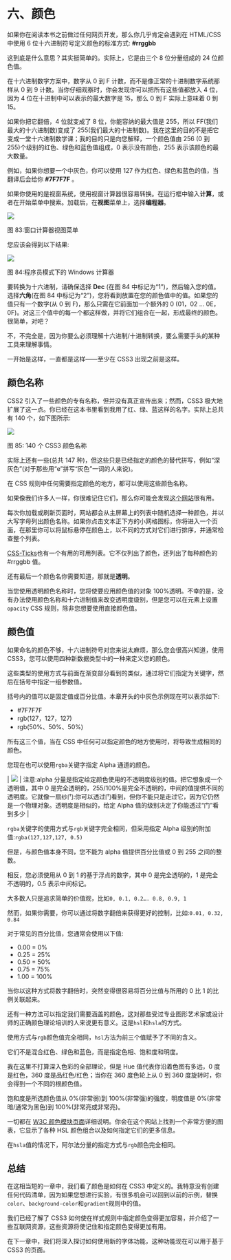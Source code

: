 # 六、颜色

如果你在阅读本书之前做过任何网页开发，那么你几乎肯定会遇到在 HTML/CSS 中使用 6 位十六进制符号定义颜色的标准方式: **#rrggbb**

这到底是什么意思？其实挺简单的。实际上，它是由三个 8 位分量组成的 24 位颜色值。

在十六进制数字方案中，数字从 0 到 F 计数，而不是像正常的十进制数字系统那样从 0 到 9 计数。当你仔细观察时，你会发现你可以把所有这些值都放入 4 位，因为 4 位在十进制中可以表示的最大数字是 15，那么 0 到 F 实际上意味着 0 到 15。

如果你把它翻倍，4 位就变成了 8 位，你能容纳的最大值是 255，所以 FF(我们最大的十六进制数)变成了 255(我们最大的十进制数)。我在这里的目的不是把它变成一堂十六进制数学课；我的目的只是向您解释，一个颜色值由 256 (0 到 255)个级别的红色、绿色和蓝色值组成，0 表示没有颜色，255 表示该颜色的最大数量。

例如，如果你想要一个中灰色，你可以使用 127 作为红色、绿色和蓝色的值，当翻译后会给你 **#7F7F7F** 。

如果你使用的是视窗系统，使用视窗计算器很容易转换。在运行框中输入**计算**，或者在开始菜单中搜索。加载后，在**视图**菜单上，选择**编程器**。

![](img/image084.jpg)

图 83:窗口计算器视图菜单

您应该会得到以下结果:

![](img/image085.png)

图 84:程序员模式下的 Windows 计算器

要转换为十六进制，请确保选择 **Dec** (在图 84 中标记为“1”)，然后输入您的值。选择**六角**(在图 84 中标记为“2”)，您将看到放置在您的颜色值中的值。如果您的值只有一个数字(从 0 到 F)，那么只需在它前面加一个额外的 0 (01，02 … 0E，0F)。对这三个值中的每一个都这样做，并将它们组合在一起，形成最终的颜色。很简单，对吧？

不，不完全是，因为你要么必须理解十六进制/十进制转换，要么需要手头的某种工具来理解事情。

一开始是这样，一直都是这样——至少在 CSS3 出现之前是这样。

## 颜色名称

CSS2 引入了一些颜色的专有名称，但并没有真正宣传出来；然而，CSS3 极大地扩展了这一点。你已经在这本书里看到我用了红、绿、蓝这样的名字。实际上总共有 140 个，如下图所示:

![](img/image086.png)

图 85: 140 个 CSS3 颜色名称

实际上还有一些(总共 147 种)，但这些只是已经指定的颜色的替代拼写，例如“深灰色”(对于那些用“e”拼写“灰色”一词的人来说)。

在 CSS 规则中任何需要指定颜色的地方，都可以使用这些颜色名称。

如果像我们许多人一样，你很难记住它们，那么你可能会发现[这个网站](http://www.colors.commutercreative.com/)很有用。

每次你加载或刷新页面时，网站都会从主屏幕上的列表中随机选择一种颜色，并以大写字母列出颜色名称。如果你点击文本正下方的小网格图标，你将进入一个页面，在那里你可以将鼠标悬停在颜色上，以不同的方式对它们进行排序，并通常检查整个列表。

[CSS-Ticks](http://css-tricks.com/snippets/css/named-colors-and-hex-equivalents/)也有一个有用的可用列表。它不仅列出了颜色，还列出了每种颜色的#rrggbb 值。

还有最后一个颜色名你需要知道，那就是**透明**。

当您使用透明颜色名称时，您将使要应用颜色值的对象 100%透明。不幸的是，没有办法使用颜色名称和十六进制值来改变透明度级别，但是您可以在元素上设置`opacity` CSS 规则，除非您想要使用直接颜色值。

## 颜色值

如果命名的颜色不够，十六进制符号对您来说太麻烦，那么您会很高兴知道，使用 CSS3，您可以使用四种新数据类型中的一种来定义您的颜色。

这些类型的使用方式与前面在渐变部分看到的类似，通过将它们指定为关键字，然后在括号中指定一组参数值。

括号内的值可以是固定值或百分比值。本章开头的中灰色示例现在可以表示如下:

*   #7F7F7F
*   rgb(127，127，127)
*   rgb(50%、50%、50%)

所有这三个值，当在 CSS 中任何可以指定颜色的地方使用时，将导致生成相同的颜色。

您现在也可以使用`rgba`关键字指定 Alpha 通道的颜色。

| ![](img/note.png) | 注意:alpha 分量是指定给定颜色使用的不透明度级别的值。把它想象成一个透明值，其中 0 是完全透明的，255/100%是完全不透明的，中间的值提供不同的透明度。它就像一扇纱门:你可以透过门看到，但你不能只是走过它，因为它仍然是一个物理对象。透明度是相似的，给定 Alpha 值的级别决定了你能透过“门”看到多少 |

`rgba`关键字的使用方式与`rgb`关键字完全相同，但采用指定 Alpha 级别的附加值:`rgba(127,127,127, 0.5)`

但是，与颜色值本身不同，您不能为 alpha 值提供百分比值或 0 到 255 之间的整数。

相反，您必须使用从 0 到 1 的基于浮点的数字，其中 0 是完全透明的，1 是完全不透明的，0.5 表示中间标记。

大多数人只是追求简单的价值观，比如`0, 0.1, 0.2…. 0.8, 0.9, 1`

然而，如果你需要，你可以通过将数字翻倍来获得更好的控制，比如:`0.01, 0.32, 0.84`

对于常见的百分比值，您通常会使用以下值:

*   0.00 = 0%
*   0.25 = 25%
*   0.50 = 50%
*   0.75 = 75%
*   1.00 = 100%

当你以这种方式将数字翻倍时，突然变得很容易将百分比值与所用的 0 比 1 的比例关联起来。

还有一种方法可以指定我们需要涵盖的颜色，这对那些受过专业图形艺术家或设计师的正确颜色理论培训的人来说更有意义。这是`hsl`和`hsla`的方式。

使用方式与`rgb`颜色值完全相同，`hsl`方法为前三个值赋予了不同的含义。

它们不是混合红色、绿色和蓝色，而是指定色相、饱和度和明度。

我在这里不打算深入色彩的全部理论，但是 Hue 值代表你沿着色图有多远，0 度是红色，360 度是品红色/红色；当你在 360 度色轮上从 0 到 360 度旋转时，你会得到一个不同的根颜色值。

饱和度是所选颜色值从 0%(非常弱)到 100%(非常强)的强度，明度值是 0%(非常暗/通常为黑色)到 100%(非常亮或非常亮)。

一切都在 [W3C 颜色模块页面](http://www.w3.org/TR/css3-color/)详细说明。你会在这个网站上找到一个非常方便的图表，它显示了各种 HSL 颜色组合以及如何指定它们的更多信息。

在`hsla`值的情况下，阿尔法分量的指定方式与`rgb`颜色完全相同。

## 总结

在这相当短的一章中，我们看了颜色是如何在 CSS3 中定义的。我特意没有创建任何代码清单，因为如果您想进行实验，有很多机会可以回到以前的示例，替换`color`、`background-color`和`gradient`规则中的值。

我们已经了解了 CSS3 如何使在样式规则中指定颜色变得更加容易，并介绍了一些互联网资源，这些资源将使记住和指定颜色变得更加有用。

在下一章中，我们将深入探讨如何使用新的字体功能，这种功能现在可以用于基于 CSS3 的页面。